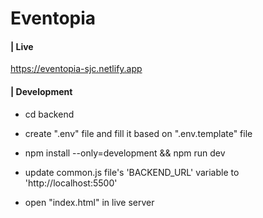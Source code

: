 # Eventopia

#### | Live

https://eventopia-sjc.netlify.app

#### | Development

- cd backend
- create ".env" file and fill it based on ".env.template" file
- npm install --only=development && npm run dev

- update common.js file's 'BACKEND_URL' variable to 'http://localhost:5500'
- open "index.html" in live server
